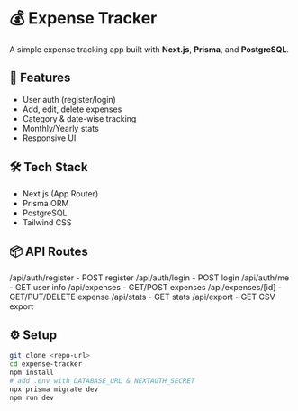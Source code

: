 # 💰 Expense Tracker

A simple expense tracking app built with **Next.js**, **Prisma**, and **PostgreSQL**.

## 🚀 Features
- User auth (register/login)
- Add, edit, delete expenses
- Category & date-wise tracking
- Monthly/Yearly stats
- Responsive UI

## 🛠️ Tech Stack
- Next.js (App Router)
- Prisma ORM
- PostgreSQL
- Tailwind CSS

## 📦 API Routes
/api/auth/register - POST register
/api/auth/login - POST login
/api/auth/me - GET user info
/api/expenses - GET/POST expenses
/api/expenses/[id] - GET/PUT/DELETE expense
/api/stats - GET stats
/api/export - GET CSV export


## ⚙️ Setup
```bash
git clone <repo-url>
cd expense-tracker
npm install
# add .env with DATABASE_URL & NEXTAUTH_SECRET
npx prisma migrate dev
npm run dev
